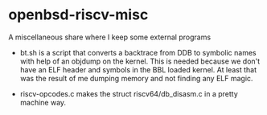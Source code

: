 # openbsd-riscv-misc
A miscellaneous share where I keep some external programs

* bt.sh is a script that converts a backtrace from DDB to symbolic names with
	help of an objdump on the kernel.  This is needed because we don't
	have an ELF header and symbols in the BBL loaded kernel.  At least
	that was the result of me dumping memory and not finding any ELF
	magic.

* riscv-opcodes.c	makes the struct riscv64/db_disasm.c in a pretty
			machine way.
